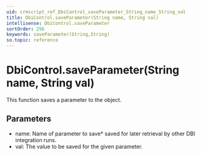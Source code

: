 ```yaml
---
uid: crmscript_ref_DbiControl_saveParameter_String_name_String_val
title: DbiControl.saveParameter(String name, String val)
intellisense: DbiControl.saveParameter
sortOrder: 256
keywords: saveParameter(String,String)
so.topic: reference
---
```


# DbiControl.saveParameter(String name, String val)

This function saves a parameter to the object.

## Parameters

* name: Name of parameter to save* saved for later retrieval by other DBI integration runs.
* val: The value to be saved for the given parameter.


